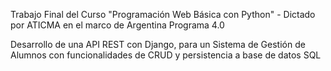 Trabajo Final del Curso "Programación Web Básica con Python" - Dictado por ATICMA en el marco de Argentina Programa 4.0

Desarrollo de una API REST con Django, para un Sistema de Gestión de Alumnos con funcionalidades de CRUD y persistencia a base de datos SQL
